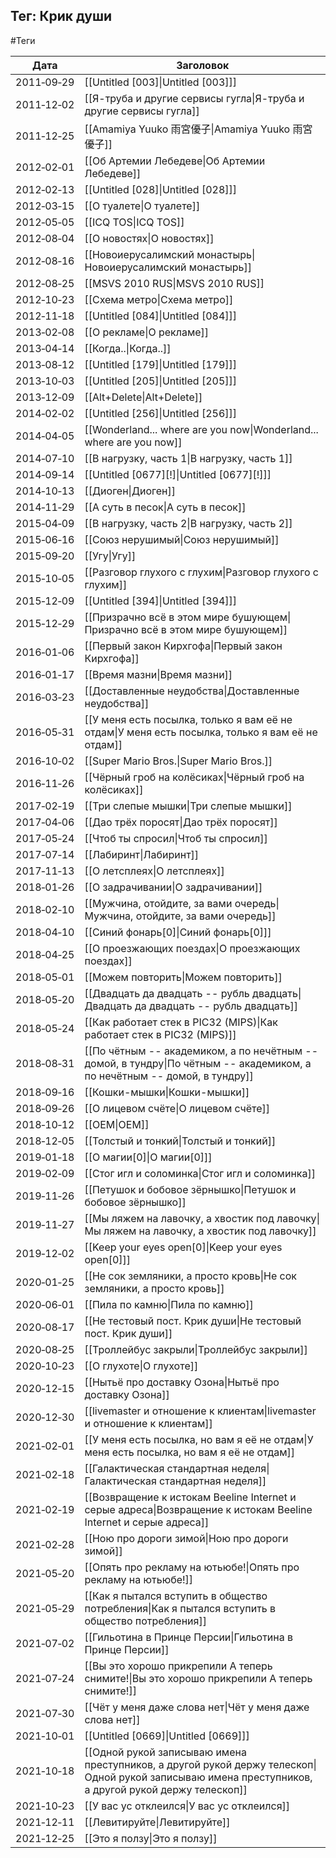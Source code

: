 ## Тег: Крик души
#Теги

| Дата | Заголовок |
| --- | --- |
| 2011&#8209;09&#8209;29 | [[Untitled [003]\|Untitled [003]]] |
| 2011&#8209;12&#8209;02 | [[Я-труба и другие сервисы гугла\|Я-труба и другие сервисы гугла]] |
| 2011&#8209;12&#8209;25 | [[Amamiya Yuuko  雨宮優子\|Amamiya Yuuko  雨宮優子]] |
| 2012&#8209;02&#8209;01 | [[Об Артемии Лебедеве\|Об Артемии Лебедеве]] |
| 2012&#8209;02&#8209;13 | [[Untitled [028]\|Untitled [028]]] |
| 2012&#8209;03&#8209;15 | [[О туалете\|О туалете]] |
| 2012&#8209;05&#8209;05 | [[ICQ TOS\|ICQ TOS]] |
| 2012&#8209;08&#8209;04 | [[О новостях\|О новостях]] |
| 2012&#8209;08&#8209;16 | [[Новоиерусалимский монастырь\|Новоиерусалимский монастырь]] |
| 2012&#8209;08&#8209;25 | [[MSVS 2010 RUS\|MSVS 2010 RUS]] |
| 2012&#8209;10&#8209;23 | [[Схема метро\|Схема метро]] |
| 2012&#8209;11&#8209;18 | [[Untitled [084]\|Untitled [084]]] |
| 2013&#8209;02&#8209;08 | [[О рекламе\|О рекламе]] |
| 2013&#8209;04&#8209;14 | [[Когда..\|Когда..]] |
| 2013&#8209;08&#8209;12 | [[Untitled [179]\|Untitled [179]]] |
| 2013&#8209;10&#8209;03 | [[Untitled [205]\|Untitled [205]]] |
| 2013&#8209;12&#8209;09 | [[Alt+Delete\|Alt+Delete]] |
| 2014&#8209;02&#8209;02 | [[Untitled [256]\|Untitled [256]]] |
| 2014&#8209;04&#8209;05 | [[Wonderland... where are you now\|Wonderland... where are you now]] |
| 2014&#8209;07&#8209;10 | [[В нагрузку, часть 1\|В нагрузку, часть 1]] |
| 2014&#8209;09&#8209;14 | [[Untitled [0677][!]\|Untitled [0677][!]]] |
| 2014&#8209;10&#8209;13 | [[Диоген\|Диоген]] |
| 2014&#8209;11&#8209;29 | [[А суть в песок\|А суть в песок]] |
| 2015&#8209;04&#8209;09 | [[В нагрузку, часть 2\|В нагрузку, часть 2]] |
| 2015&#8209;06&#8209;16 | [[Союз нерушимый\|Союз нерушимый]] |
| 2015&#8209;09&#8209;20 | [[Угу\|Угу]] |
| 2015&#8209;10&#8209;05 | [[Разговор глухого с глухим\|Разговор глухого с глухим]] |
| 2015&#8209;12&#8209;09 | [[Untitled [394]\|Untitled [394]]] |
| 2015&#8209;12&#8209;29 | [[Призрачно всё в этом мире бушующем\|Призрачно всё в этом мире бушующем]] |
| 2016&#8209;01&#8209;06 | [[Первый закон Кирхгофа\|Первый закон Кирхгофа]] |
| 2016&#8209;01&#8209;17 | [[Время мазни\|Время мазни]] |
| 2016&#8209;03&#8209;23 | [[Доставленные неудобства\|Доставленные неудобства]] |
| 2016&#8209;05&#8209;31 | [[У меня есть посылка, только я вам её не отдам\|У меня есть посылка, только я вам её не отдам]] |
| 2016&#8209;10&#8209;02 | [[Super Mario Bros.\|Super Mario Bros.]] |
| 2016&#8209;11&#8209;26 | [[Чёрный гроб на колёсиках\|Чёрный гроб на колёсиках]] |
| 2017&#8209;02&#8209;19 | [[Три слепые мышки\|Три слепые мышки]] |
| 2017&#8209;04&#8209;06 | [[Дао трёх поросят\|Дао трёх поросят]] |
| 2017&#8209;05&#8209;24 | [[Чтоб ты спросил\|Чтоб ты спросил]] |
| 2017&#8209;07&#8209;14 | [[Лабиринт\|Лабиринт]] |
| 2017&#8209;11&#8209;13 | [[О летсплеях\|О летсплеях]] |
| 2018&#8209;01&#8209;26 | [[О задрачивании\|О задрачивании]] |
| 2018&#8209;02&#8209;10 | [[Мужчина, отойдите, за вами очередь\|Мужчина, отойдите, за вами очередь]] |
| 2018&#8209;04&#8209;10 | [[Синий фонарь[0]\|Синий фонарь[0]]] |
| 2018&#8209;04&#8209;25 | [[О проезжающих поездах\|О проезжающих поездах]] |
| 2018&#8209;05&#8209;01 | [[Можем повторить\|Можем повторить]] |
| 2018&#8209;05&#8209;20 | [[Двадцать да двадцать -- рубль двадцать\|Двадцать да двадцать -- рубль двадцать]] |
| 2018&#8209;05&#8209;24 | [[Как работает стек в PIC32 (MIPS)\|Как работает стек в PIC32 (MIPS)]] |
| 2018&#8209;08&#8209;31 | [[По чётным -- академиком, а по нечётным -- домой, в тундру\|По чётным -- академиком, а по нечётным -- домой, в тундру]] |
| 2018&#8209;09&#8209;16 | [[Кошки-мышки\|Кошки-мышки]] |
| 2018&#8209;09&#8209;26 | [[О лицевом счёте\|О лицевом счёте]] |
| 2018&#8209;10&#8209;12 | [[OEM\|OEM]] |
| 2018&#8209;12&#8209;05 | [[Толстый и тонкий\|Толстый и тонкий]] |
| 2019&#8209;01&#8209;18 | [[О магии[0]\|О магии[0]]] |
| 2019&#8209;02&#8209;09 | [[Стог игл и соломинка\|Стог игл и соломинка]] |
| 2019&#8209;11&#8209;26 | [[Петушок и бобовое зёрнышко\|Петушок и бобовое зёрнышко]] |
| 2019&#8209;11&#8209;27 | [[Мы ляжем на лавочку, а хвостик под лавочку\|Мы ляжем на лавочку, а хвостик под лавочку]] |
| 2019&#8209;12&#8209;02 | [[Keep your eyes open[0]\|Keep your eyes open[0]]] |
| 2020&#8209;01&#8209;25 | [[Не сок земляники, а просто кровь\|Не сок земляники, а просто кровь]] |
| 2020&#8209;06&#8209;01 | [[Пила по камню\|Пила по камню]] |
| 2020&#8209;08&#8209;17 | [[Не тестовый пост. Крик души\|Не тестовый пост. Крик души]] |
| 2020&#8209;08&#8209;25 | [[Троллейбус закрыли\|Троллейбус закрыли]] |
| 2020&#8209;10&#8209;23 | [[О глухоте\|О глухоте]] |
| 2020&#8209;12&#8209;15 | [[Нытьё про доставку Озона\|Нытьё про доставку Озона]] |
| 2020&#8209;12&#8209;30 | [[livemaster и отношение к клиентам\|livemaster и отношение к клиентам]] |
| 2021&#8209;02&#8209;01 | [[У меня есть посылка, но вам я её не отдам\|У меня есть посылка, но вам я её не отдам]] |
| 2021&#8209;02&#8209;18 | [[Галактическая стандартная неделя\|Галактическая стандартная неделя]] |
| 2021&#8209;02&#8209;19 | [[Возвращение к истокам Beeline Internet и серые адреса\|Возвращение к истокам Beeline Internet и серые адреса]] |
| 2021&#8209;02&#8209;28 | [[Ною про дороги зимой\|Ною про дороги зимой]] |
| 2021&#8209;05&#8209;20 | [[Опять про рекламу на ютьюбе!\|Опять про рекламу на ютьюбе!]] |
| 2021&#8209;05&#8209;29 | [[Как я пытался вступить в общество потребления\|Как я пытался вступить в общество потребления]] |
| 2021&#8209;07&#8209;02 | [[Гильотина в Принце Персии\|Гильотина в Принце Персии]] |
| 2021&#8209;07&#8209;24 | [[Вы это хорошо прикрепили А теперь снимите!\|Вы это хорошо прикрепили А теперь снимите!]] |
| 2021&#8209;07&#8209;30 | [[Чёт у меня даже слова нет\|Чёт у меня даже слова нет]] |
| 2021&#8209;10&#8209;01 | [[Untitled [0669]\|Untitled [0669]]] |
| 2021&#8209;10&#8209;18 | [[Одной рукой записываю имена преступников, а другой рукой держу телескоп\|Одной рукой записываю имена преступников, а другой рукой держу телескоп]] |
| 2021&#8209;10&#8209;23 | [[У вас ус отклеился\|У вас ус отклеился]] |
| 2021&#8209;12&#8209;11 | [[Левитируйте\|Левитируйте]] |
| 2021&#8209;12&#8209;25 | [[Это я ползу\|Это я ползу]] |
